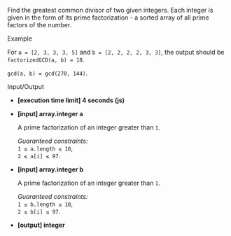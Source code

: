 
Find the  greatest common divisor  of two given integers. Each integer is given in the form of its prime factorization - a sorted array of all prime factors of the number.

Example

For  `a = [2, 3, 3, 3, 5]`  and  `b = [2, 2, 2, 2, 3, 3]`, the output should be  
`factorizedGCD(a, b) = 18`.

`gcd(a, b) = gcd(270, 144)`.

Input/Output

-   **[execution time limit] 4 seconds (js)**
    
-   **[input] array.integer a**
    
    A prime factorization of an integer greater than  `1`.
    
    _Guaranteed constraints:_  
    `1 ≤ a.length ≤ 10`,  
    `2 ≤ a[i] ≤ 97`.
    
-   **[input] array.integer b**
    
    A prime factorization of an integer greater than  `1`.
    
    _Guaranteed constraints:_  
    `1 ≤ b.length ≤ 10`,  
    `2 ≤ b[i] ≤ 97`.
    
-   **[output] integer**